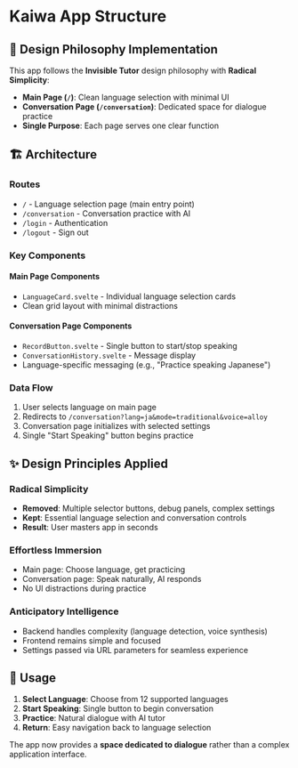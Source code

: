 # Kaiwa App Structure

## 🎯 Design Philosophy Implementation

This app follows the **Invisible Tutor** design philosophy with **Radical Simplicity**:

- **Main Page (`/`)**: Clean language selection with minimal UI
- **Conversation Page (`/conversation`)**: Dedicated space for dialogue practice
- **Single Purpose**: Each page serves one clear function

## 🏗️ Architecture

### Routes

- `/` - Language selection page (main entry point)
- `/conversation` - Conversation practice with AI
- `/login` - Authentication
- `/logout` - Sign out

### Key Components

#### Main Page Components

- `LanguageCard.svelte` - Individual language selection cards
- Clean grid layout with minimal distractions

#### Conversation Page Components

- `RecordButton.svelte` - Single button to start/stop speaking
- `ConversationHistory.svelte` - Message display
- Language-specific messaging (e.g., "Practice speaking Japanese")

### Data Flow

1. User selects language on main page
2. Redirects to `/conversation?lang=ja&mode=traditional&voice=alloy`
3. Conversation page initializes with selected settings
4. Single "Start Speaking" button begins practice

## ✨ Design Principles Applied

### Radical Simplicity

- **Removed**: Multiple selector buttons, debug panels, complex settings
- **Kept**: Essential language selection and conversation controls
- **Result**: User masters app in seconds

### Effortless Immersion

- Main page: Choose language, get practicing
- Conversation page: Speak naturally, AI responds
- No UI distractions during practice

### Anticipatory Intelligence

- Backend handles complexity (language detection, voice synthesis)
- Frontend remains simple and focused
- Settings passed via URL parameters for seamless experience

## 🚀 Usage

1. **Select Language**: Choose from 12 supported languages
2. **Start Speaking**: Single button to begin conversation
3. **Practice**: Natural dialogue with AI tutor
4. **Return**: Easy navigation back to language selection

The app now provides a **space dedicated to dialogue** rather than a complex application interface.
